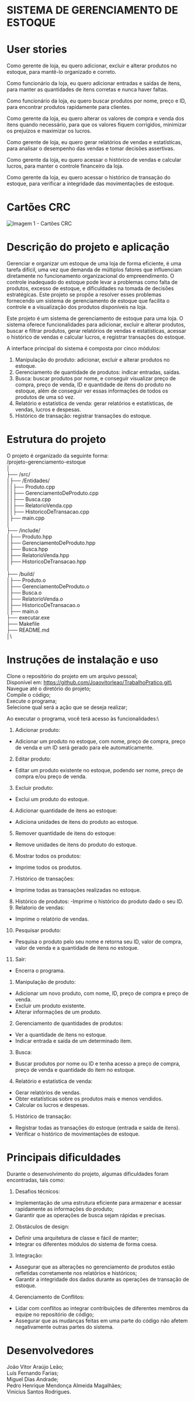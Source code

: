 # SISTEMA DE GERENCIAMENTO DE ESTOQUE

# User stories

Como gerente de loja, eu quero adicionar, excluir e alterar produtos no estoque, para mantê-lo
organizado e correto.

Como funcionário da loja, eu quero adicionar entradas e saídas de itens, para manter as quantidades
de itens corretas e nunca haver faltas.

Como funcionário da loja, eu quero buscar produtos por nome, preço e ID, para encontrar produtos
rapidamente para clientes.

Como gerente da loja, eu quero alterar os valores de compra e venda dos itens quando necessário,
para que os valores fiquem corrigidos, minimizar os prejuízos e maximizar os lucros.

Como gerente de loja, eu quero gerar relatórios de vendas e estatísticas, para analisar o desempenho
das vendas e tomar decisões assertivas.

Como gerente da loja, eu quero acessar o histórico de vendas e calcular lucros, para manter o
controle financeiro da loja.

Como gerente da loja, eu quero acessar o histórico de transação do estoque, para verificar a
integridade das movimentações de estoque.

# Cartões CRC

![Imagem 1 - Cartões CRC](<Cartões CRC's (Atualizados).png>)

# Descrição do projeto e aplicação

Gerenciar e organizar um estoque de uma loja de forma eficiente, é uma tarefa difícil, uma vez que
demanda de múltiplos fatores que influenciam diretamente no funcionamento organizacional do
empreendimento. O controle inadequado do estoque pode levar a problemas como falta de
produtos, excesso de estoque, e dificuldades na tomada de decisões estratégicas. Este projeto se
propõe a resolver esses problemas fornecendo um sistema de gerenciamento de estoque que facilita
o controle e a visualização dos produtos disponíveis na loja.

Este projeto é um sistema de gerenciamento de estoque para uma loja. O sistema oferece
funcionalidades para adicionar, excluir e alterar produtos, buscar e filtrar produtos, gerar relatórios
de vendas e estatísticas, acessar o histórico de vendas e calcular lucros, e registrar transações do
estoque.

A interface principal do sistema é composta por cinco módulos:
1. Manipulação do produto: adicionar, excluir e alterar produtos no estoque.
2. Gerenciamento de quantidade de produtos: indicar entradas, saídas.
3. Busca: buscar produtos por nome, e conseguir visualizar preço de compra, preço de venda, ID e quantidade de itens do produto no estoque, além de conseguir ver essas informações de todos os produtos de uma só vez.
4. Relatório e estatística de venda: gerar relatórios e estatísticas, de vendas, lucros e despesas.
5. Histórico de transação: registrar transações do estoque.

# Estrutura do projeto

O projeto é organizado da seguinte forma:\
/projeto-gerenciamento-estoque \
│\
├── /src/\
│├── /Entidades/\
││├── Produto.cpp\
││├── GerenciamentoDeProduto.cpp\
││├── Busca.cpp\
││├── RelatorioVenda.cpp\
││├── HistoricoDeTransacao.cpp\
│├── main.cpp\
│\
├── /include/\
│├── Produto.hpp\
│├── GerenciamentoDeProduto.hpp\
│├── Busca.hpp\
│├── RelatorioVenda.hpp\
│├── HistoricoDeTransacao.hpp\
│\
├── /build/\
│├── Produto.o\
│├── GerenciamentoDeProduto.o\
│├── Busca.o\
│├── RelatorioVenda.o\
│├── HistoricoDeTransacao.o\
│├── main.o\
├── executar.exe\
├── Makefile\
├── README.md\
│\

# Instruções de instalação e uso

Clone o repositório do projeto em um arquivo pessoal;\
Disponível em: https://github.com/Joaovitorleao/TrabalhoPratico.git\
Navegue até o diretório do projeto;\
Compile o código;\
Execute o programa;\
Selecione qual será a ação que se deseja realizar;

Ao executar o programa, você terá acesso às funcionalidades:\

1. Adicionar produto:
- Adicionar um produto no estoque, com nome, preço de compra, preço de venda e um ID será gerado para ele automaticamente.
2. Editar produto:
- Editar um produto existente no estoque, podendo ser nome, preço de compra e/ou preço de venda.
3. Excluir produto:
- Exclui um produto do estoque.
4. Adicionar quantidade de itens ao estoque:
- Adiciona unidades de itens do produto ao estoque.
5. Remover quantidade de itens do estoque:
- Remove unidades de itens do produto do estoque.
6. Mostrar todos os produtos:
- Imprime todos os produtos.
7. Histórico de transações:
- Imprime todas as transações realizadas no estoque.
8. Histórico de produtos:
-Imprime o histórico do produto dado o seu ID.
9. Relatorio de vendas:
- Imprime o relatório de vendas.
10. Pesquisar produto:
- Pesquisa o produto pelo seu nome e retorna seu ID, valor de compra, valor de venda e a quantidade de itens no estoque.
11. Sair:
- Encerra o programa.

1. Manipulação de produto:
- Adicionar um novo produto, com nome, ID, preço de compra e preço de venda.
- Excluir um produto existente.
- Alterar informações de um produto.

2. Gerenciamento de quantidades de produtos:
- Ver a quantidade de itens no estoque.
- Indicar entrada e saída de um determinado item.

3. Busca:
- Buscar produtos por nome ou ID e tenha acesso a preço de compra, preço de venda e quantidade
do item no estoque.

4. Relatório e estatística de venda:
- Gerar relatórios de vendas.
- Obter estatísticas sobre os produtos mais e menos vendidos.
- Calcular os lucros e despesas.

5. Histórico de transação:
- Registrar todas as transações do estoque (entrada e saída de itens).
- Verificar o histórico de movimentações de estoque.

# Principais dificuldades

Durante o desenvolvimento do projeto, algumas dificuldades foram encontradas, tais como:

1. Desafios técnicos:
- Implementação de uma estrutura eficiente para armazenar e acessar rapidamente as
informações do produto;
- Garantir que as operações de busca sejam rápidas e precisas.

2. Obstáculos de design:
- Definir uma arquitetura de classe e fácil de manter;
- Integrar os diferentes módulos do sistema de forma coesa.

3. Integração:
- Assegurar que as alterações no gerenciamento de produtos estão refletidas corretamente nos
relatórios e históricos;
- Garantir a integridade dos dados durante as operações de transação de estoque.

4. Gerenciamento de Conflitos:
- Lidar com conflitos ao integrar contribuições de diferentes membros da equipe no 
repositório de código;
- Assegurar que as mudanças feitas em uma parte do código não afetem negativamente 
outras partes do sistema.

# Desenvolvedores

João Vitor Araújo Leão;\
Luís Fernando Farias;\
Miguel Dias Andrade;\
Pedro Henrique Mendonça Almeida Magalhães;\
Vinicius Santos Rodrigues.
